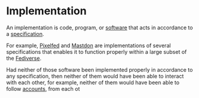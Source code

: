 # Implementation

An implementation is code, program, or [software](/docs/glossary/software) that acts in accordance to a [specification](/docs/glossary/specification).

For example, [Pixelfed](/docs/software/pixelfed) and [Mastdon](/docs/software/mastodon) are implementations of several specifications that enables it to function properly within a large subset of the [Fediverse](/docs/glossary/fediverse).

Had neither of those software been implemented properly in accordance to any specification, then neither of them would have been able to interact with each other, for example, neither of them would have been able to follow [accounts](/docs/glossary/account), from each ot